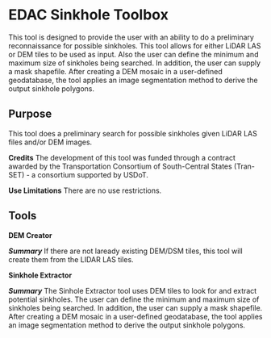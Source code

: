 

# EDAC Sinkhole Toolbox


This tool is designed to provide the user with an ability to do a preliminary reconnaissance for possible sinkholes.  This tool allows for either LiDAR LAS or DEM tiles to be used as input.  Also the user can define the minimum and maximum size of sinkholes being searched.  In addition, the user can supply a mask shapefile.  After creating a DEM mosaic in a user-defined geodatabase, the tool applies an image segmentation method to derive the output sinkhole polygons.

## Purpose

This tool does a preliminary search for possible sinkholes given LiDAR LAS files and/or DEM images.


**Credits**
The development of this tool was funded through a contract awarded by the Transportation Consortium of South-Central States (Tran-SET) - a consortium supported by USDoT.

**Use Limitations**
There are no use restrictions.




## Tools

**DEM Creator**

***Summary***
If there are not laready existing DEM/DSM tiles, this tool will create them from the LIDAR LAS tiles.

**Sinkhole Extractor**

***Summary***
The Sinhole Extractor tool uses DEM tiles to look for and extract potential sinkholes. The user can define the minimum and maximum size of sinkholes being searched. In addition, the user can supply a mask shapefile. After creating a DEM mosaic in a user-defined geodatabase, the tool applies an image segmentation method to derive the output sinkhole polygons.
